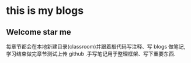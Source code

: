 # this is my blogs

## Welcome star me

每章节都会在本地新建目录(classroom)并跟着敲代码写注释、写 blogs 做笔记,学习结束做完章节测试上传 github .手写笔记用于整理框架、写下重要东西.
